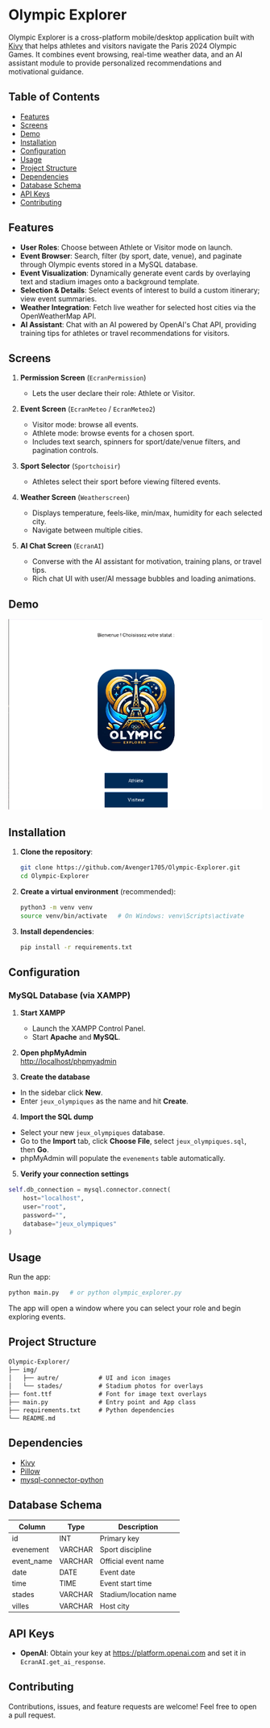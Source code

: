 # Olympic Explorer

Olympic Explorer is a cross-platform mobile/desktop application built with [Kivy](https://kivy.org/) that helps athletes and visitors navigate the Paris 2024 Olympic Games. It combines event browsing, real-time weather data, and an AI assistant module to provide personalized recommendations and motivational guidance.

## Table of Contents

- [Features](#features)
- [Screens](#screens)
- [Demo](#demo)
- [Installation](#installation)
- [Configuration](#configuration)
- [Usage](#usage)
- [Project Structure](#project-structure)
- [Dependencies](#dependencies)
- [Database Schema](#database-schema)
- [API Keys](#api-keys)
- [Contributing](#contributing)

## Features

- **User Roles**: Choose between Athlete or Visitor mode on launch.
- **Event Browser**: Search, filter (by sport, date, venue), and paginate through Olympic events stored in a MySQL database.
- **Event Visualization**: Dynamically generate event cards by overlaying text and stadium images onto a background template.
- **Selection & Details**: Select events of interest to build a custom itinerary; view event summaries.
- **Weather Integration**: Fetch live weather for selected host cities via the OpenWeatherMap API.
- **AI Assistant**: Chat with an AI powered by OpenAI's Chat API, providing training tips for athletes or travel recommendations for visitors.

## Screens

1. **Permission Screen** (`EcranPermission`)
   - Lets the user declare their role: Athlete or Visitor.

2. **Event Screen** (`EcranMeteo` / `EcranMeteo2`)
   - Visitor mode: browse all events.
   - Athlete mode: browse events for a chosen sport.
   - Includes text search, spinners for sport/date/venue filters, and pagination controls.

3. **Sport Selector** (`Sportchoisir`)
   - Athletes select their sport before viewing filtered events.

4. **Weather Screen** (`Weatherscreen`)
   - Displays temperature, feels‑like, min/max, humidity for each selected city.
   - Navigate between multiple cities.

5. **AI Chat Screen** (`EcranAI`)
   - Converse with the AI assistant for motivation, training plans, or travel tips.
   - Rich chat UI with user/AI message bubbles and loading animations.

## Demo

![alt text](img/image.png)

## Installation

1. **Clone the repository**:
   ```bash
   git clone https://github.com/Avenger1705/Olympic-Explorer.git
   cd Olympic-Explorer
   ```

2. **Create a virtual environment** (recommended):
   ```bash
   python3 -m venv venv
   source venv/bin/activate   # On Windows: venv\Scripts\activate
   ```

3. **Install dependencies**:
   ```bash
   pip install -r requirements.txt
   ```

## Configuration

### MySQL Database (via XAMPP)

1. **Start XAMPP**  
   - Launch the XAMPP Control Panel.  
   - Start **Apache** and **MySQL**.

2. **Open phpMyAdmin**  
[http://localhost/phpmyadmin](http://localhost/phpmyadmin)

3. **Create the database**  
- In the sidebar click **New**.  
- Enter `jeux_olympiques` as the name and hit **Create**.

4. **Import the SQL dump**  
- Select your new `jeux_olympiques` database.  
- Go to the **Import** tab, click **Choose File**, select `jeux_olympiques.sql`, then **Go**.  
- phpMyAdmin will populate the `evenements` table automatically.

5. **Verify your connection settings**  
```python
self.db_connection = mysql.connector.connect(
    host="localhost",
    user="root",
    password="",
    database="jeux_olympiques"
)
```
## Usage

Run the app:
```bash
python main.py   # or python olympic_explorer.py
```

The app will open a window where you can select your role and begin exploring events.

## Project Structure

```
Olympic-Explorer/
├── img/
│   ├── autre/           # UI and icon images
│   └── stades/          # Stadium photos for overlays
├── font.ttf             # Font for image text overlays
├── main.py              # Entry point and App class
├── requirements.txt     # Python dependencies
└── README.md
```

## Dependencies

- [Kivy](https://kivy.org/)
- [Pillow](https://python-pillow.org/)
- [mysql-connector-python](https://pypi.org/project/mysql-connector-python/)

## Database Schema

| Column    | Type    | Description                  |
|-----------|---------|------------------------------|
| id        | INT     | Primary key                  |
| evenement | VARCHAR | Sport discipline             |
| event_name| VARCHAR | Official event name          |
| date      | DATE    | Event date                   |
| time      | TIME    | Event start time             |
| stades    | VARCHAR | Stadium/location name        |
| villes    | VARCHAR | Host city                    |

## API Keys
- **OpenAI**: Obtain your key at https://platform.openai.com and set it in `EcranAI.get_ai_response`.

## Contributing

Contributions, issues, and feature requests are welcome! Feel free to open a pull request.
